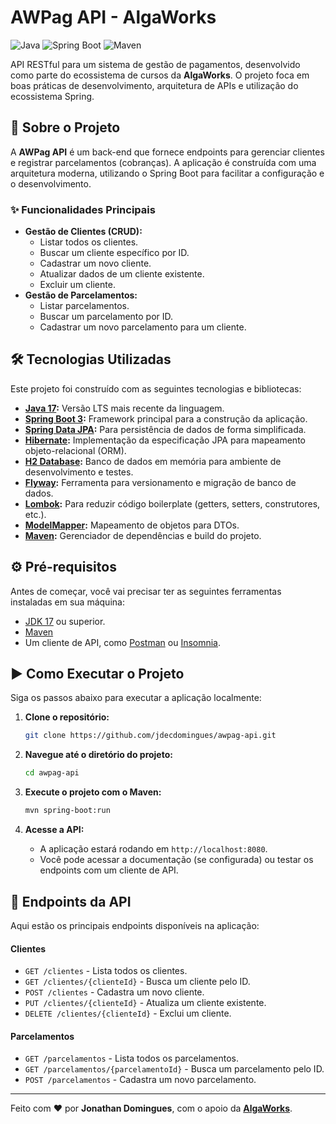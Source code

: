 # AWPag API - AlgaWorks

![Java](https://img.shields.io/badge/Java-17-blue)
![Spring Boot](https://img.shields.io/badge/Spring%20Boot-3.2.5-brightgreen)
![Maven](https://img.shields.io/badge/Maven-4.0.0-red)

API RESTful para um sistema de gestão de pagamentos, desenvolvido como parte do ecossistema de cursos da **AlgaWorks**. O projeto foca em boas práticas de desenvolvimento, arquitetura de APIs e utilização do ecossistema Spring.

## 🚀 Sobre o Projeto

A **AWPag API** é um back-end que fornece endpoints para gerenciar clientes e registrar parcelamentos (cobranças). A aplicação é construída com uma arquitetura moderna, utilizando o Spring Boot para facilitar a configuração e o desenvolvimento.

### ✨ Funcionalidades Principais

* **Gestão de Clientes (CRUD):**
    * Listar todos os clientes.
    * Buscar um cliente específico por ID.
    * Cadastrar um novo cliente.
    * Atualizar dados de um cliente existente.
    * Excluir um cliente.
* **Gestão de Parcelamentos:**
    * Listar parcelamentos.
    * Buscar um parcelamento por ID.
    * Cadastrar um novo parcelamento para um cliente.

## 🛠️ Tecnologias Utilizadas

Este projeto foi construído com as seguintes tecnologias e bibliotecas:

* **[Java 17](https://www.oracle.com/java/technologies/javase/jdk17-archive-downloads.html):** Versão LTS mais recente da linguagem.
* **[Spring Boot 3](https://spring.io/projects/spring-boot):** Framework principal para a construção da aplicação.
* **[Spring Data JPA](https://spring.io/projects/spring-data-jpa):** Para persistência de dados de forma simplificada.
* **[Hibernate](https://hibernate.org/):** Implementação da especificação JPA para mapeamento objeto-relacional (ORM).
* **[H2 Database](https://www.h2database.com/):** Banco de dados em memória para ambiente de desenvolvimento e testes.
* **[Flyway](https://flywaydb.org/):** Ferramenta para versionamento e migração de banco de dados.
* **[Lombok](https://projectlombok.org/):** Para reduzir código boilerplate (getters, setters, construtores, etc.).
* **[ModelMapper](http.modelmapper.org/):** Mapeamento de objetos para DTOs.
* **[Maven](https://maven.apache.org/):** Gerenciador de dependências e build do projeto.

## ⚙️ Pré-requisitos

Antes de começar, você vai precisar ter as seguintes ferramentas instaladas em sua máquina:
* [JDK 17](https://www.oracle.com/java/technologies/javase/jdk17-archive-downloads.html) ou superior.
* [Maven](https://maven.apache.org/download.cgi)
* Um cliente de API, como [Postman](https://www.postman.com/) ou [Insomnia](https://insomnia.rest/).

## ▶️ Como Executar o Projeto

Siga os passos abaixo para executar a aplicação localmente:

1.  **Clone o repositório:**
    ```bash
    git clone https://github.com/jdecdomingues/awpag-api.git
    ```

2.  **Navegue até o diretório do projeto:**
    ```bash
    cd awpag-api
    ```

3.  **Execute o projeto com o Maven:**
    ```bash
    mvn spring-boot:run
    ```

4.  **Acesse a API:**
    * A aplicação estará rodando em `http://localhost:8080`.
    * Você pode acessar a documentação (se configurada) ou testar os endpoints com um cliente de API.

## 📝 Endpoints da API

Aqui estão os principais endpoints disponíveis na aplicação:

#### Clientes

* `GET /clientes` - Lista todos os clientes.
* `GET /clientes/{clienteId}` - Busca um cliente pelo ID.
* `POST /clientes` - Cadastra um novo cliente.
* `PUT /clientes/{clienteId}` - Atualiza um cliente existente.
* `DELETE /clientes/{clienteId}` - Exclui um cliente.

#### Parcelamentos

* `GET /parcelamentos` - Lista todos os parcelamentos.
* `GET /parcelamentos/{parcelamentoId}` - Busca um parcelamento pelo ID.
* `POST /parcelamentos` - Cadastra um novo parcelamento.

---

Feito com ❤️ por **Jonathan Domingues**, com o apoio da **[AlgaWorks](https://www.algaworks.com/)**.
